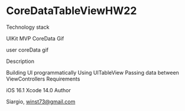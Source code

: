 # CoreDataTableViewHW22
Technology stack

UIKit
MVP
CoreData
Gif

user coreData gif

Description

Building UI programmatically
Using UITableView
Passing data between ViewControllers
Requirements

iOS 16.1
Xcode 14.0
Author

Siargio, winst73@gmail.com
